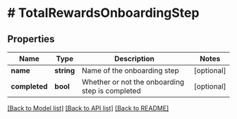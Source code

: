 # # TotalRewardsOnboardingStep

## Properties

Name | Type | Description | Notes
------------ | ------------- | ------------- | -------------
**name** | **string** | Name of the onboarding step | [optional]
**completed** | **bool** | Whether or not the onboarding step is completed | [optional]

[[Back to Model list]](../../README.md#models) [[Back to API list]](../../README.md#endpoints) [[Back to README]](../../README.md)
